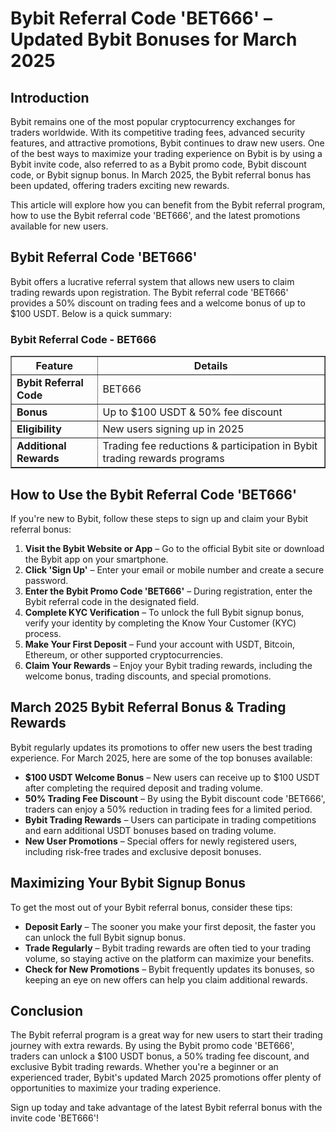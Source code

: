 <h1>Bybit Referral Code 'BET666' – Updated Bybit Bonuses for March 2025</h1>
<h2>Introduction</h2>
<p>Bybit remains one of the most popular cryptocurrency exchanges for traders worldwide. With its competitive trading fees, advanced security features, and attractive promotions, Bybit continues to draw new users. One of the best ways to maximize your trading experience on Bybit is by using a Bybit invite code, also referred to as a Bybit promo code, Bybit discount code, or Bybit signup bonus. In March 2025, the Bybit referral bonus has been updated, offering traders exciting new rewards.</p>

<p>This article will explore how you can benefit from the Bybit referral program, how to use the Bybit referral code 'BET666', and the latest promotions available for new users.</p>

<h2>Bybit Referral Code 'BET666'</h2>
<p>Bybit offers a lucrative referral system that allows new users to claim trading rewards upon registration. The Bybit referral code 'BET666' provides a 50% discount on trading fees and a welcome bonus of up to $100 USDT. Below is a quick summary:</p>

<h3>Bybit Referral Code - BET666</h3>
<table border="1">
    <tr>
        <th>Feature</th>
        <th>Details</th>
    </tr>
    <tr>
        <td><strong>Bybit Referral Code</strong></td>
        <td>BET666</td>
    </tr>
    <tr>
        <td><strong>Bonus</strong></td>
        <td>Up to $100 USDT & 50% fee discount</td>
    </tr>
    <tr>
        <td><strong>Eligibility</strong></td>
        <td>New users signing up in 2025</td>
    </tr>
    <tr>
        <td><strong>Additional Rewards</strong></td>
        <td>Trading fee reductions & participation in Bybit trading rewards programs</td>
    </tr>
</table>

<h2>How to Use the Bybit Referral Code 'BET666'</h2>
<p>If you're new to Bybit, follow these steps to sign up and claim your Bybit referral bonus:</p>
<ol>
    <li><strong>Visit the Bybit Website or App</strong> – Go to the official Bybit site or download the Bybit app on your smartphone.</li>
    <li><strong>Click 'Sign Up'</strong> – Enter your email or mobile number and create a secure password.</li>
    <li><strong>Enter the Bybit Promo Code 'BET666'</strong> – During registration, enter the Bybit referral code in the designated field.</li>
    <li><strong>Complete KYC Verification</strong> – To unlock the full Bybit signup bonus, verify your identity by completing the Know Your Customer (KYC) process.</li>
    <li><strong>Make Your First Deposit</strong> – Fund your account with USDT, Bitcoin, Ethereum, or other supported cryptocurrencies.</li>
    <li><strong>Claim Your Rewards</strong> – Enjoy your Bybit trading rewards, including the welcome bonus, trading discounts, and special promotions.</li>
</ol>

<h2>March 2025 Bybit Referral Bonus & Trading Rewards</h2>
<p>Bybit regularly updates its promotions to offer new users the best trading experience. For March 2025, here are some of the top bonuses available:</p>
<ul>
    <li><strong>$100 USDT Welcome Bonus</strong> – New users can receive up to $100 USDT after completing the required deposit and trading volume.</li>
    <li><strong>50% Trading Fee Discount</strong> – By using the Bybit discount code 'BET666', traders can enjoy a 50% reduction in trading fees for a limited period.</li>
    <li><strong>Bybit Trading Rewards</strong> – Users can participate in trading competitions and earn additional USDT bonuses based on trading volume.</li>
    <li><strong>New User Promotions</strong> – Special offers for newly registered users, including risk-free trades and exclusive deposit bonuses.</li>
</ul>

<h2>Maximizing Your Bybit Signup Bonus</h2>
<p>To get the most out of your Bybit referral bonus, consider these tips:</p>
<ul>
    <li><strong>Deposit Early</strong> – The sooner you make your first deposit, the faster you can unlock the full Bybit signup bonus.</li>
    <li><strong>Trade Regularly</strong> – Bybit trading rewards are often tied to your trading volume, so staying active on the platform can maximize your benefits.</li>
    <li><strong>Check for New Promotions</strong> – Bybit frequently updates its bonuses, so keeping an eye on new offers can help you claim additional rewards.</li>
</ul>

<h2>Conclusion</h2>
<p>The Bybit referral program is a great way for new users to start their trading journey with extra rewards. By using the Bybit promo code 'BET666', traders can unlock a $100 USDT bonus, a 50% trading fee discount, and exclusive Bybit trading rewards. Whether you're a beginner or an experienced trader, Bybit's updated March 2025 promotions offer plenty of opportunities to maximize your trading experience.</p>

<p>Sign up today and take advantage of the latest Bybit referral bonus with the invite code 'BET666'!</p>
